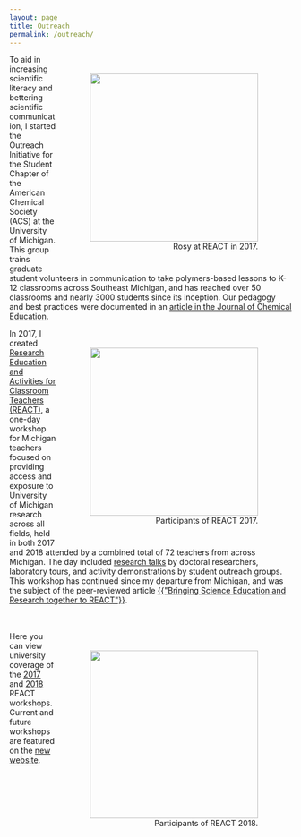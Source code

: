 ```yaml
---
layout: page
title: Outreach
permalink: /outreach/
---
```


<figure style="float:right;width:320px;padding:20px; width:300px;" >
<img style="float:right;width:300px;padding:0px; width:300px;" align="right" src="{{ site.baseurl }}/assets/gallery/RosyREACT.jpg">
<figcaption style="float:right;width:300px;padding:0px; width:300px;" align="right"> Rosy at REACT in 2017. </figcaption>
</figure>

To aid in increasing scientific literacy and bettering scientific communication, I started the Outreach Initiative for the Student Chapter of the American Chemical Society (ACS) at the University of Michigan. This group trains graduate student volunteers in communication to take polymers-based lessons to K-12 classrooms across Southeast Michigan, and has reached over 50 classrooms and nearly 3000 students since its inception. Our pedagogy and best practices were documented in an [article in the Journal of Chemical Education][1].

<figure style="float:right;width:320px;padding:20px; width:300px;" >
<img style="float:right;width:300px;padding:0px;width:300px;" align="right" src="{{ site.baseurl }}/assets/gallery/REACT.jpg">
<figcaption style="float:right;width:300px;padding:0px; width:300px;" align="right"> Participants of REACT 2017. </figcaption>
</figure>

In 2017, I created [Research Education and Activities for Classroom Teachers (REACT)][2], a one-day workshop for Michigan teachers focused on providing access and exposure to University of Michigan research across all fields, held in both 2017 and 2018 attended by a combined total of 72 teachers from across Michigan. The day included [research talks][3] by doctoral researchers, laboratory tours, and activity demonstrations by student outreach groups. This workshop has continued since my departure from Michigan, and was the subject of the peer-reviewed article <a href="https://peer.asee.org/35030">{{"Bringing Science Education and Research together to REACT"}}</a>. <br><br><br>

<figure style="float:right;width:320px;padding:20px; width:300px;" >
<img style="float:right;width:300px;padding:0px;width:300px;" align="right" src="{{ site.baseurl }}/assets/gallery/REACT2018.jpg">
<figcaption style="float:right;width:300px;padding:0px; width:300px;" align="right"> Participants of REACT 2018. </figcaption>
</figure>

Here you can view university coverage of the [2017](https://ceo.umich.edu/2017/06/27/u-m-graduate-students-react/) and [2018](https://news.engin.umich.edu/2018/08/stem-education-a-taste-of-research-for-k-12-teachers/) REACT workshops. Current and future workshops are featured on the [new website](https://www.reactmi.org).

[1]: http://pubs.acs.org/doi/10.1021/acs.jchemed.6b00805
[2]:https://macro.engin.umich.edu/react-workshop/
[3]:https://www.youtube.com/watch?v=16EY1MGTH4I&list=PL9aE-7MDTB3_gGIp2wmnaWspduhAIleWF

